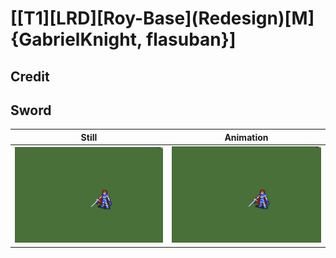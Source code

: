 # [\[T1\]\[LRD\]\[Roy-Base\]\(Redesign\)\[M\]{GabrielKnight, flasuban}]

## Credit


	
## Sword

| Still | Animation |
| :---: | :-------: |
| ![Sword still](./Sword_000.png) | ![Sword animation](./Sword.gif) |
